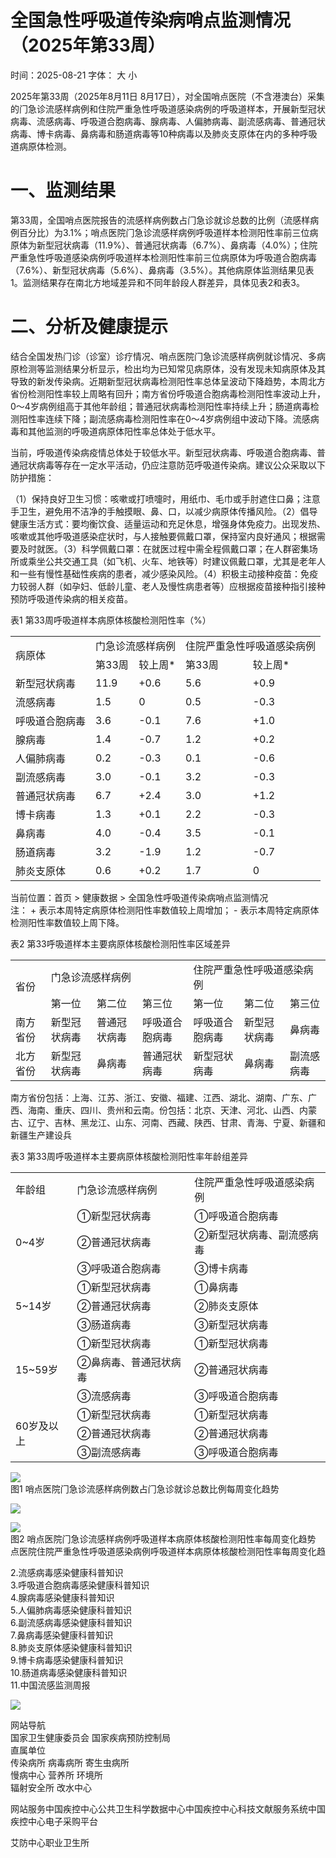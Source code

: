 # 全国急性呼吸道传染病哨点监测情况（2025年第33周）

时间：2025-08-21 字体： ⼤ ⼩

2025年第33周（2025年8⽉11⽇ 8⽉17⽇），对全国哨点医院（不含港澳台）采集的⻔急诊流感样病例和住院严重急性呼吸道感染病例的呼吸道样本，开展新型冠状病毒、流感病毒、呼吸道合胞病毒、腺病毒、⼈偏肺病毒、副流感病毒、普通冠状病毒、博卡病毒、⿐病毒和肠道病毒等10种病毒以及肺炎⽀原体在内的多种呼吸道病原体检测。

# ⼀、监测结果

第33周，全国哨点医院报告的流感样病例数占⻔急诊就诊总数的⽐例（流感样病例百分⽐）为3.1%；哨点医院⻔急诊流感样病例呼吸道样本检测阳性率前三位病原体为新型冠状病毒（11.9%）、普通冠状病毒（6.7%）、⿐病毒（4.0%）；住院严重急性呼吸道感染病例呼吸道样本检测阳性率前三位病原体为呼吸道合胞病毒（7.6%）、新型冠状病毒（5.6%）、⿐病毒（3.5%）。其他病原体监测结果⻅表1。监测结果存在南北⽅地域差异和不同年龄段⼈群差异，具体⻅表2和表3。

# ⼆、分析及健康提示

结合全国发热⻔诊（诊室）诊疗情况、哨点医院⻔急诊流感样病例就诊情况、多病原检测等监测结果分析显示，检出均为已知常⻅病原体，没有发现未知病原体及其导致的新发传染病。近期新型冠状病毒检测阳性率总体呈波动下降趋势，本周北⽅省份检测阳性率较上周略有回升；南⽅省份呼吸道合胞病毒检测阳性率波动上升，0～4岁病例组⾼于其他年龄组；普通冠状病毒检测阳性率持续上升；肠道病毒检测阳性率连续下降；副流感病毒检测阳性率在0～4岁病例组中波动下降。流感病毒和其他监测的呼吸道病原体阳性率总体处于低⽔平。

当前，呼吸道传染病疫情总体处于较低⽔平。新型冠状病毒、呼吸道合胞病毒、普通冠状病毒等存在⼀定⽔平活动，仍应注意防范呼吸道传染病。建议公众采取以下防护措施：

（1）保持良好卫⽣习惯：咳嗽或打喷嚏时，⽤纸⼱、⽑⼱或⼿肘遮住⼝⿐；注意⼿卫⽣，避免⽤不洁净的⼿触摸眼、⿐、⼝，以减少病原体传播⻛险。（2）倡导健康⽣活⽅式：要均衡饮⻝、适量运动和充⾜休息，增强身体免疫⼒。出现发热、咳嗽或其他呼吸道感染症状时，与⼈接触要佩戴⼝罩，保持室内良好通⻛；根据需要及时就医。（3）科学佩戴⼝罩：在就医过程中需全程佩戴⼝罩；在⼈群密集场所或乘坐公共交通⼯具（如⻜机、⽕⻋、地铁等）时建议佩戴⼝罩，尤其是⽼年⼈和⼀些有慢性基础性疾病的患者，减少感染⻛险。（4）积极主动接种疫苗：免疫⼒较弱⼈群（如孕妇、低龄⼉童、⽼⼈及慢性病患者等）应根据疫苗接种指引接种预防呼吸道传染病的相关疫苗。

表1 第33周呼吸道样本病原体核酸检测阳性率（%）  

<table><tr><td rowspan="2">病原体</td><td colspan="2">门急诊流感样病例</td><td colspan="2">住院严重急性呼吸道感染病例</td></tr><tr><td>第33周</td><td>较上周*</td><td>第33周</td><td>较上周*</td></tr><tr><td>新型冠状病毒</td><td>11.9</td><td>+0.6</td><td>5.6</td><td>+0.9</td></tr><tr><td>流感病毒</td><td>1.5</td><td>0</td><td>0.5</td><td>-0.3</td></tr><tr><td>呼吸道合胞病毒</td><td>3.6</td><td>-0.1</td><td>7.6</td><td>+1.0</td></tr><tr><td>腺病毒</td><td>1.4</td><td>-0.7</td><td>1.2</td><td>+0.2</td></tr><tr><td>人偏肺病毒</td><td>0.2</td><td>-0.3</td><td>0.1</td><td>-0.6</td></tr><tr><td>副流感病毒</td><td>3.0</td><td>-0.1</td><td>3.2</td><td>-0.3</td></tr><tr><td>普通冠状病毒</td><td>6.7</td><td>+2.4</td><td>3.0</td><td>+1.2</td></tr><tr><td>博卡病毒</td><td>1.3</td><td>+0.1</td><td>2.2</td><td>-0.3</td></tr><tr><td>鼻病毒</td><td>4.0</td><td>-0.4</td><td>3.5</td><td>-0.1</td></tr><tr><td>肠道病毒</td><td>3.2</td><td>-1.9</td><td>1.2</td><td>-0.7</td></tr><tr><td>肺炎支原体</td><td>0.6</td><td>+0.2</td><td>1.7</td><td>0</td></tr></table>

当前位置：⾸⻚ > 健康数据 > 全国急性呼吸道传染病哨点监测情况  
注： + 表示本周特定病原体检测阳性率数值较上周增加； - 表示本周特定病原体检测阳性率数值较上周下降。

表2 第33呼吸道样本主要病原体核酸检测阳性率区域差异  

<table><tr><td rowspan="2">省份</td><td colspan="3">门急诊流感样病例</td><td colspan="3">住院严重急性呼吸道感染病例</td></tr><tr><td>第一位</td><td>第二位</td><td>第三位</td><td>第一位</td><td>第二位</td><td>第三位</td></tr><tr><td>南方省份</td><td>新型冠状病毒</td><td>普通冠状病毒</td><td>呼吸道合胞病毒</td><td>呼吸道合胞病毒</td><td>新型冠状病毒</td><td>鼻病毒</td></tr><tr><td>北方省份</td><td>新型冠状病毒</td><td>鼻病毒</td><td>普通冠状病毒</td><td>新型冠状病毒</td><td>鼻病毒</td><td>副流感病毒</td></tr></table>

南⽅省份包括：上海、江苏、浙江、安徽、福建、江⻄、湖北、湖南、⼴东、⼴⻄、海南、重庆、四川、贵州和云南。份包括：北京、天津、河北、⼭⻄、内蒙古、辽宁、吉林、⿊⻰江、⼭东、河南、⻄藏、陕⻄、⽢肃、⻘海、宁夏、新疆和新疆⽣产建设兵

表3 第33周呼吸道样本主要病原体核酸检测阳性率年龄组差异  

<table><tr><td>年龄组</td><td>门急诊流感样病例</td><td>住院严重急性呼吸道感染病例</td></tr><tr><td rowspan="3">0~4岁</td><td>①新型冠状病毒</td><td>①呼吸道合胞病毒</td></tr><tr><td>②普通冠状病毒</td><td>②新型冠状病毒、副流感病毒</td></tr><tr><td>③呼吸道合胞病毒</td><td>③博卡病毒</td></tr><tr><td rowspan="3">5~14岁</td><td>①新型冠状病毒</td><td>①鼻病毒</td></tr><tr><td>②普通冠状病毒</td><td>②肺炎支原体</td></tr><tr><td>③肠道病毒</td><td>③新型冠状病毒</td></tr><tr><td rowspan="3">15~59岁</td><td>①新型冠状病毒</td><td>①新型冠状病毒</td></tr><tr><td>②鼻病毒、普通冠状病毒</td><td>②普通冠状病毒</td></tr><tr><td>③流感病毒</td><td>③呼吸道合胞病毒</td></tr><tr><td rowspan="3">60岁及以上</td><td>①新型冠状病毒</td><td>①新型冠状病毒</td></tr><tr><td>②普通冠状病毒</td><td>②普通冠状病毒</td></tr><tr><td>③副流感病毒</td><td>③呼吸道合胞病毒</td></tr></table>

![](images/4d923bfd8e21a5e9b5861f1ca8b990c2b0c118337508fbbaa6470cdbcba67dc6.jpg)  
图1 哨点医院⻔急诊流感样病例数占⻔急诊就诊总数⽐例每周变化趋势

![](images/008183311297a406befcca3ccbc0c58c819d3ecf6c30ed1bb27c92c28b6ebc03.jpg)

![](images/0071e521930dd0c7866c4522b62770276e34a466fc66d62752b0b53c7e836c7d.jpg)  
图2 哨点医院⻔急诊流感样病例呼吸道样本病原体核酸检测阳性率每周变化趋势   
点医院住院严重急性呼吸道感染病例呼吸道样本病原体核酸检测阳性率每周变化趋

2.流感病毒感染健康科普知识  
3.呼吸道合胞病毒感染健康科普知识  
4.腺病毒感染健康科普知识  
5.⼈偏肺病毒感染健康科普知识  
6.副流感病毒感染健康科普知识  
7.⿐病毒感染健康科普知识  
8.肺炎支原体感染健康科普知识  
9.博卡病毒感染健康科普知识  
10.肠道病毒感染健康科普知识  
11.中国流感监测周报

![](images/56e9dc58f9466f80d247c4d58997045fe7dccfad6b46fbe3fe04e9a2c142bb2e.jpg)

⽹站导航  
国家卫⽣健康委员会 国家疾病预防控制局  
直属单位  
传染病所 病毒病所 寄⽣⾍病所  
慢病中⼼ 营养所 环境所  
辐射安全所 改⽔中⼼

⽹站服务中国疾控中⼼公共卫⽣科学数据中⼼中国疾控中⼼科技⽂献服务系统中国疾控中⼼电⼦采购平台

艾防中⼼职业卫⽣所